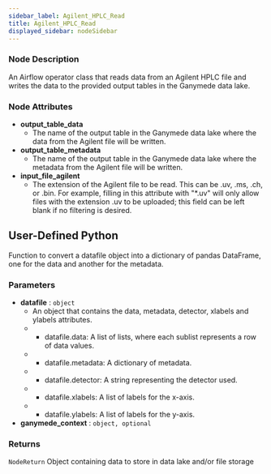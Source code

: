 ```yaml
---
sidebar_label: Agilent_HPLC_Read
title: Agilent_HPLC_Read
displayed_sidebar: nodeSidebar
---
```


### Node Description

An Airflow operator class that reads data from an Agilent HPLC file and writes the data to the provided output tables in the Ganymede data lake.

### Node Attributes

- **output_table_data**
  - The name of the output table in the Ganymede data lake where the data from the Agilent file will be written.
- **output_table_metadata**
  - The name of the output table in the Ganymede data lake where the metadata from the Agilent file will be written.
- **input_file_agilent**
  - The extension of the Agilent file to be read. This can be .uv, .ms, .ch, or .bin.  For example, filling in this attribute with "*.uv" will only allow files with the extension .uv to be uploaded; this field can be left blank if no filtering is desired.


## User-Defined Python

Function to convert a datafile object into a dictionary of pandas DataFrame, one for the data
and another for the metadata.

### Parameters

- **datafile** : `object`
    - An object that contains the data, metadata, detector, xlabels and ylabels attributes.
    - - datafile.data: A list of lists, where each sublist represents a row of data values.
    - - datafile.metadata: A dictionary of metadata.
    - - datafile.detector: A string representing the detector used.
    - - datafile.xlabels: A list of labels for the x-axis.
    - - datafile.ylabels: A list of labels for the y-axis.
- **ganymede_context** : `object, optional`

### Returns

`NodeReturn`
  Object containing data to store in data lake and/or file storage